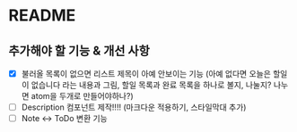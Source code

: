 # README

## 추가해야 할 기능 & 개선 사항

- [x] 불러올 목록이 없으면 리스트 제목이 아예 안보이는 기능 (아예 없다면 오늘은 할일이 없습니다 라는 내용과 그림, 할일 목록과 완료 목록을 하나로 볼지, 나눌지? 나누면 atom을 두개로 만들어야하나?)
- [ ] Description 컴포넌트 제작!!!! (마크다운 적용하기, 스타일막대 추가)
- [ ] Note <-> ToDo 변환 기능
